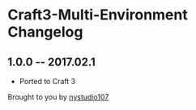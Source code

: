# Craft3-Multi-Environment Changelog

## 1.0.0 -- 2017.02.1

* Ported to Craft 3

Brought to you by [nystudio107](https://nystudio107.com/)
